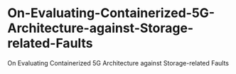 # On-Evaluating-Containerized-5G-Architecture-against-Storage-related-Faults
On Evaluating Containerized 5G Architecture against Storage-related Faults
